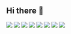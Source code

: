 ## Hi there 👋

![](https://img.icons8.com/fluency/48/html-5.png) 
![](https://img.icons8.com/fluency/48/css3.png) 
![](https://img.icons8.com/fluency/48/javascript.png) 
![](https://img.icons8.com/fluency/48/visual-studio-code-2019.png) 
![](https://img.icons8.com/fluency/48/figma.png) 
![](https://img.icons8.com/fluency/48/github.png) 
![](https://img.icons8.com/color/48/git.png) 
![](https://img.icons8.com/fluency/48/console.png) 

<!--
**ydiedienov/ydiedienov** is a ✨ _special_ ✨ repository because its `README.md` (this file) appears on your GitHub profile.

Here are some ideas to get you started:

- 🔭 I’m currently working on ...
- 🌱 I’m currently learning ...
- 👯 I’m looking to collaborate on ...
- 🤔 I’m looking for help with ...
- 💬 Ask me about ...
- 📫 How to reach me: ...
- 😄 Pronouns: ...
- ⚡ Fun fact: ...
-->
